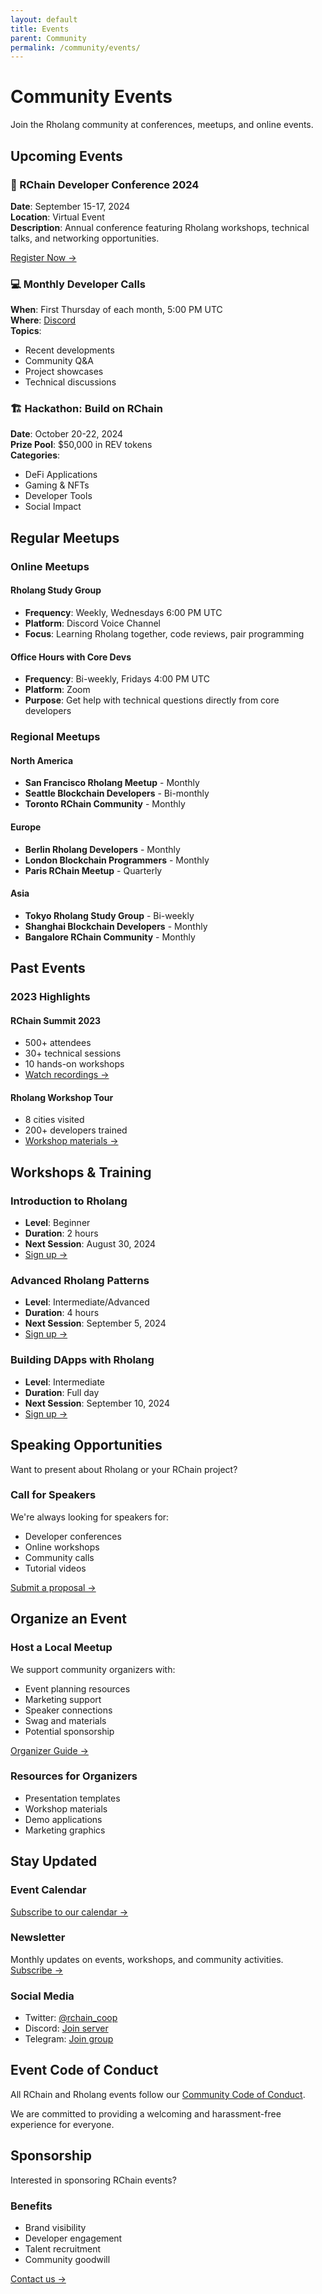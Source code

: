 ```yaml
---
layout: default
title: Events
parent: Community
permalink: /community/events/
---
```


# Community Events

Join the Rholang community at conferences, meetups, and online events.

## Upcoming Events

### 🎯 RChain Developer Conference 2024
**Date**: September 15-17, 2024  
**Location**: Virtual Event  
**Description**: Annual conference featuring Rholang workshops, technical talks, and networking opportunities.

[Register Now →](https://rchain.coop/conference)

### 💻 Monthly Developer Calls
**When**: First Thursday of each month, 5:00 PM UTC  
**Where**: [Discord](https://discord.gg/NWkQnfH)  
**Topics**: 
- Recent developments
- Community Q&A
- Project showcases
- Technical discussions

### 🏗️ Hackathon: Build on RChain
**Date**: October 20-22, 2024  
**Prize Pool**: $50,000 in REV tokens  
**Categories**:
- DeFi Applications
- Gaming & NFTs
- Developer Tools
- Social Impact

## Regular Meetups

### Online Meetups

#### Rholang Study Group
- **Frequency**: Weekly, Wednesdays 6:00 PM UTC
- **Platform**: Discord Voice Channel
- **Focus**: Learning Rholang together, code reviews, pair programming

#### Office Hours with Core Devs
- **Frequency**: Bi-weekly, Fridays 4:00 PM UTC
- **Platform**: Zoom
- **Purpose**: Get help with technical questions directly from core developers

### Regional Meetups

#### North America
- **San Francisco Rholang Meetup** - Monthly
- **Seattle Blockchain Developers** - Bi-monthly
- **Toronto RChain Community** - Monthly

#### Europe
- **Berlin Rholang Developers** - Monthly
- **London Blockchain Programmers** - Monthly
- **Paris RChain Meetup** - Quarterly

#### Asia
- **Tokyo Rholang Study Group** - Bi-weekly
- **Shanghai Blockchain Developers** - Monthly
- **Bangalore RChain Community** - Monthly

## Past Events

### 2023 Highlights

#### RChain Summit 2023
- 500+ attendees
- 30+ technical sessions
- 10 hands-on workshops
- [Watch recordings →](https://youtube.com/rchain)

#### Rholang Workshop Tour
- 8 cities visited
- 200+ developers trained
- [Workshop materials →](https://github.com/rchain/workshop-materials)

## Workshops & Training

### Introduction to Rholang
- **Level**: Beginner
- **Duration**: 2 hours
- **Next Session**: August 30, 2024
- [Sign up →](#)

### Advanced Rholang Patterns
- **Level**: Intermediate/Advanced
- **Duration**: 4 hours
- **Next Session**: September 5, 2024
- [Sign up →](#)

### Building DApps with Rholang
- **Level**: Intermediate
- **Duration**: Full day
- **Next Session**: September 10, 2024
- [Sign up →](#)

## Speaking Opportunities

Want to present about Rholang or your RChain project?

### Call for Speakers
We're always looking for speakers for:
- Developer conferences
- Online workshops
- Community calls
- Tutorial videos

[Submit a proposal →](https://forms.gle/speaker-proposal)

## Organize an Event

### Host a Local Meetup
We support community organizers with:
- Event planning resources
- Marketing support
- Speaker connections
- Swag and materials
- Potential sponsorship

[Organizer Guide →](https://github.com/rchain/community-events)

### Resources for Organizers
- Presentation templates
- Workshop materials
- Demo applications
- Marketing graphics

## Stay Updated

### Event Calendar
[Subscribe to our calendar →](webcal://rchain.coop/events.ics)

### Newsletter
Monthly updates on events, workshops, and community activities.
[Subscribe →](#)

### Social Media
- Twitter: [@rchain_coop](https://twitter.com/rchain_coop)
- Discord: [Join server](https://discord.gg/NWkQnfH)
- Telegram: [Join group](https://t.me/rchain_official)

## Event Code of Conduct

All RChain and Rholang events follow our [Community Code of Conduct](/community/code-of-conduct).

We are committed to providing a welcoming and harassment-free experience for everyone.

## Sponsorship

Interested in sponsoring RChain events?

### Benefits
- Brand visibility
- Developer engagement
- Talent recruitment
- Community goodwill

[Contact us →](mailto:events@rchain.coop)